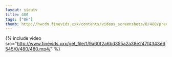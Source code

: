 ```yaml
--- 
layout: sieutv
title: 480
tags: ["0k"]
thumb: http://hwcdn.finevids.xxx/contents/videos_screenshots/0/480/preview.mp4.jpg
---
```

{% include video src="http://www.finevids.xxx/get_file/1/9a60f2a6bd355a2a38e247f4343e6545/0/480/480.mp4/" %} 
